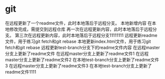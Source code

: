 # git
在远程更新了一个readme文件，此时本地落后于远程分支。
本地新增内容
在本地修改完成，需提交到远程仓库
再一次在远程更新内容，此时本地落后于远程分支。
第三次在远程更新内容，此时本地落后于远程分支11111111
远程更新readme文件，用于练习git fetch和git rebase
本地更新index.html文件，用于练习git fetch和git rebase
远程更新test-branch分支下的readme文件内容
在远程master分支上更新了readme文件
在远程master分支上更新了readme文件1
在远程master分支上更新了readme文件2
在本地test-branch分支上更新了readme文件3
在远程master分支上更新了readme文件3
在本地test-branch分支上更新了readme文件1111